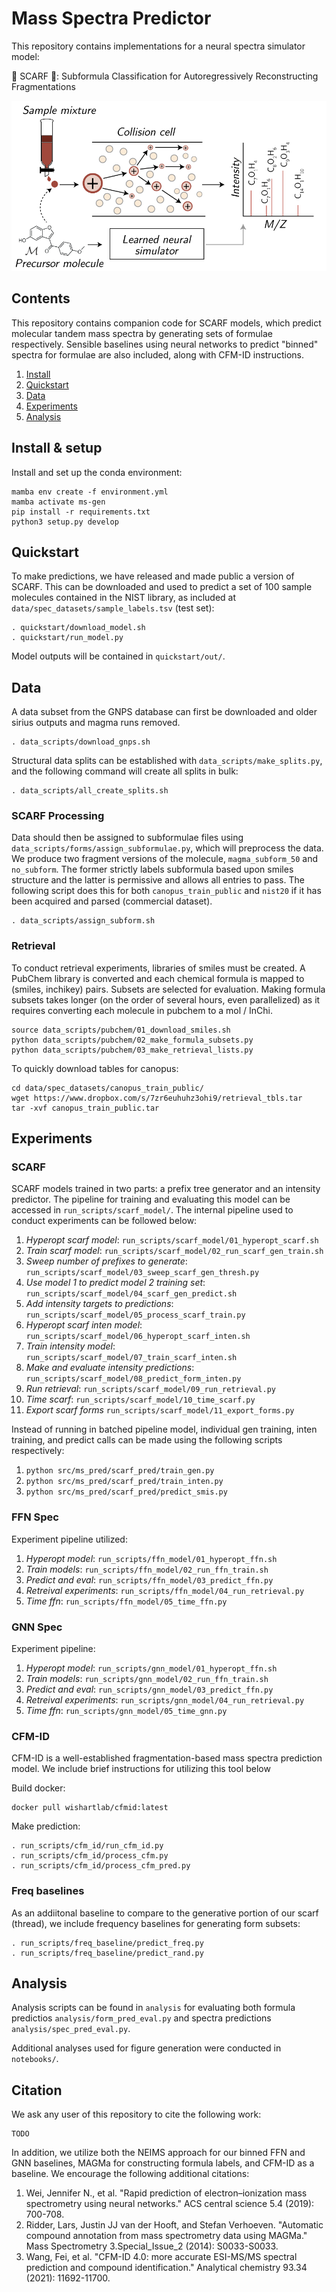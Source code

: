#  Mass Spectra Predictor

This repository contains implementations for a neural spectra simulator model: 

🧣 SCARF 🧣: Subformula Classification for Autoregressively Reconstructing Fragmentations


![Model graphic](github_teaser.png)

## Contents

This repository contains companion code for SCARF models, which predict molecular tandem mass spectra by generating sets of formulae respectively. Sensible baselines using neural networks to predict "binned" spectra for formulae are also included, along with CFM-ID instructions.

1. [Install](#setup)  
2. [Quickstart](#quickstart)  
3. [Data](#data)  
4. [Experiments](#experiments)    
5. [Analysis](#analysis)    


## Install & setup <a name="setup"></a>

Install and set up the conda environment:

```
mamba env create -f environment.yml
mamba activate ms-gen
pip install -r requirements.txt
python3 setup.py develop
```


## Quickstart <a name="quickstart"></a>

To make predictions, we have released and made public a version of SCARF. This can be downloaded and used to predict a set of 100 sample molecules contained in the NIST library, as included at `data/spec_datasets/sample_labels.tsv` (test set):

 
```
. quickstart/download_model.sh
. quickstart/run_model.py
```

Model outputs will be contained in `quickstart/out/`.

## Data <a name="data"></a>

A data subset from the GNPS database can first be downloaded and older sirius
outputs and magma runs removed.

```
. data_scripts/download_gnps.sh
```

Structural data splits can be established with `data_scripts/make_splits.py`, and the following command will create all splits in bulk:

```
. data_scripts/all_create_splits.sh
```

### SCARF Processing

Data should then be assigned to subformulae files using
`data_scripts/forms/assign_subformulae.py`, which will preprocess the data. We
produce two fragment versions of the molecule, `magma_subform_50` and
`no_subform`. The former strictly labels subformula based upon smiles structure
and the latter is permissive and allows all entries to pass. The following
script does this for both `canopus_train_public` and `nist20` if it has been
acquired and parsed (commercial dataset).

```
. data_scripts/assign_subform.sh
```


### Retrieval

To conduct retrieval experiments, libraries of smiles must be created. A PubChem
library is converted and each chemical formula is mapped to (smiles, inchikey)
pairs. Subsets are selected for evaluation.  Making formula subsets takes longer
(on the order of several hours, even parallelized) as it requires converting
each molecule in pubchem to a mol / InChi. 

```
source data_scripts/pubchem/01_download_smiles.sh
python data_scripts/pubchem/02_make_formula_subsets.py
python data_scripts/pubchem/03_make_retrieval_lists.py
```

To quickly download tables for canopus:  

```
cd data/spec_datasets/canopus_train_public/
wget https://www.dropbox.com/s/7zr6euhuhz3ohi9/retrieval_tbls.tar
tar -xvf canopus_train_public.tar
```

## Experiments <a name="experiments"></a>

### SCARF

SCARF models trained in two parts: a prefix tree generator and an intensity predictor. The pipeline for training and evaluating this model can be accessed in `run_scripts/scarf_model/`. The internal pipeline used to conduct experiments can be followed below:

1. *Hyperopt scarf model*: `run_scripts/scarf_model/01_hyperopt_scarf.sh`
2. *Train scarf model*: `run_scripts/scarf_model/02_run_scarf_gen_train.sh`
3. *Sweep number of prefixes to generate*: `run_scripts/scarf_model/03_sweep_scarf_gen_thresh.py`  
4. *Use model 1 to predict model 2 training set*: `run_scripts/scarf_model/04_scarf_gen_predict.sh`   
5. *Add intensity targets to predictions*: `run_scripts/scarf_model/05_process_scarf_train.py`
6. *Hyperopt scarf inten model*: `run_scripts/scarf_model/06_hyperopt_scarf_inten.sh`
7. *Train intensity model*: `run_scripts/scarf_model/07_train_scarf_inten.sh`
8. *Make and evaluate intensity predictions*: `run_scripts/scarf_model/08_predict_form_inten.py`
9. *Run retrieval*: `run_scripts/scarf_model/09_run_retrieval.py`  
10. *Time scarf*: `run_scripts/scarf_model/10_time_scarf.py`  
11. *Export scarf forms* `run_scripts/scarf_model/11_export_forms.py`


Instead of running in batched pipeline model, individual gen training, inten
training, and predict calls can be  made using the following scripts respectively:

1. `python src/ms_pred/scarf_pred/train_gen.py`
2.  `python src/ms_pred/scarf_pred/train_inten.py`
3.  `python src/ms_pred/scarf_pred/predict_smis.py`


### FFN Spec 

Experiment pipeline utilized:  

1. *Hyperopt model*: `run_scripts/ffn_model/01_hyperopt_ffn.sh`
2. *Train models*: `run_scripts/ffn_model/02_run_ffn_train.sh`
3. *Predict and eval*: `run_scripts/ffn_model/03_predict_ffn.py`
4. *Retreival experiments*: `run_scripts/ffn_model/04_run_retrieval.py`
5. *Time ffn*: `run_scripts/ffn_model/05_time_ffn.py`


### GNN Spec 

Experiment pipeline:   

1. *Hyperopt model*: `run_scripts/gnn_model/01_hyperopt_ffn.sh`
2. *Train models*: `run_scripts/gnn_model/02_run_ffn_train.sh`
3. *Predict and eval*: `run_scripts/gnn_model/03_predict_ffn.py`
4. *Retreival experiments*: `run_scripts/gnn_model/04_run_retrieval.py`
5. *Time ffn*: `run_scripts/gnn_model/05_time_gnn.py`

### CFM-ID

CFM-ID is a well-established fragmentation-based mass spectra prediction model. We include brief instructions for utilizing this tool below

Build docker: 
```
docker pull wishartlab/cfmid:latest
```

Make prediction:
```
. run_scripts/cfm_id/run_cfm_id.py
. run_scripts/cfm_id/process_cfm.py
. run_scripts/cfm_id/process_cfm_pred.py
```


### Freq baselines

As an addiitonal baseline to compare to the generative portion of our scarf
(thread), we include frequency baselines for generating form subsets:
```
. run_scripts/freq_baseline/predict_freq.py
. run_scripts/freq_baseline/predict_rand.py
```


## Analysis <a name="analysis"></a>

Analysis scripts can be found in `analysis` for evaluating both formula
predictios `analysis/form_pred_eval.py` and spectra predictions
`analysis/spec_pred_eval.py`.

Additional analyses used for figure generation were conducted in `notebooks/`.


## Citation

We ask any user of this repository to cite the following work:

```
TODO
```


In addition, we utilize both the NEIMS approach for our binned FFN and GNN
baselines, MAGMa for constructing formula labels, and CFM-ID as a baseline. We
encourage the following additional citations:

1.   Wei, Jennifer N., et al. "Rapid prediction of electron–ionization mass spectrometry using neural networks." ACS central science 5.4 (2019): 700-708.
2. Ridder, Lars, Justin JJ van der Hooft, and Stefan Verhoeven. "Automatic compound annotation from mass spectrometry data using MAGMa." Mass Spectrometry 3.Special_Issue_2 (2014): S0033-S0033.
3. Wang, Fei, et al. "CFM-ID 4.0: more accurate ESI-MS/MS spectral prediction and compound identification." Analytical chemistry 93.34 (2021): 11692-11700.


